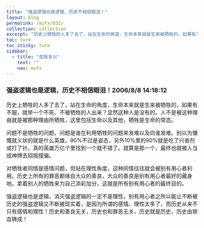 ```yaml
---
title: "强盗逻辑也是逻辑，历史不相信眼泪！"
layout: blog
permalink: /mzfx/032/
collection: collection
excerpt: "历史上牺牲的人多了去了，站在生命的角度，生命本来就是生来被牺牲的，如果有不服，就举一个不死、不被牺牲的人出来？显然这种人是没有的。人不是被这种理由就是被那种理由所牺牲，这里包括生命以及其他，牺牲是生命的常态。"
toc: ture
toc_sticky: ture
sidebar:
  - title: "民族复兴"
    text: ""
    nav: mzfx
---
```


### 强盗逻辑也是逻辑，历史不相信眼泪！2006/8/8 14:18:12 

历史上牺牲的人多了去了，站在生命的角度，生命本来就是生来被牺牲的，如果有不服，就举一个不死、不被牺牲的人出来？显然这种人是没有的。人不是被这种理由就是被那种理由所牺牲，这里包括生命以及其他，牺牲是生命的常态。

问题不是牺牲的问题，问题是谁在利用牺牲的问题来发难以及向谁发难。别以为慷慨就义状的就是什么英雄，90%不过是姿态，另外10%里的90%就是吃了兴奋剂或打了针，真的英雄万亿个里找到一个就不错了。就算是那一个，最终也就被人当成神牌去招摇撞骗。

对牺牲者同情是感情问题，但站在理性角度，这种同情往往就会被别有用心者利用。历史上所有的罪恶都缘自大众的善良，大众的善良是别有用心者最好的藏身地。拿着别人的牺牲来为自己添彩加分，这就是所有别有用心者的最终目的。

强盗逻辑也是逻辑，消灭强盗逻辑的一定不是理性，别有用心者之所以能让不断被历史的强盗逻辑又不断被现实着，是因为所谓的感情、理性太多了，而历史从来不只有感情和理性！历史和善良无关，历史也和罪恶无关，历史就是历史，历史由铁血铸成！